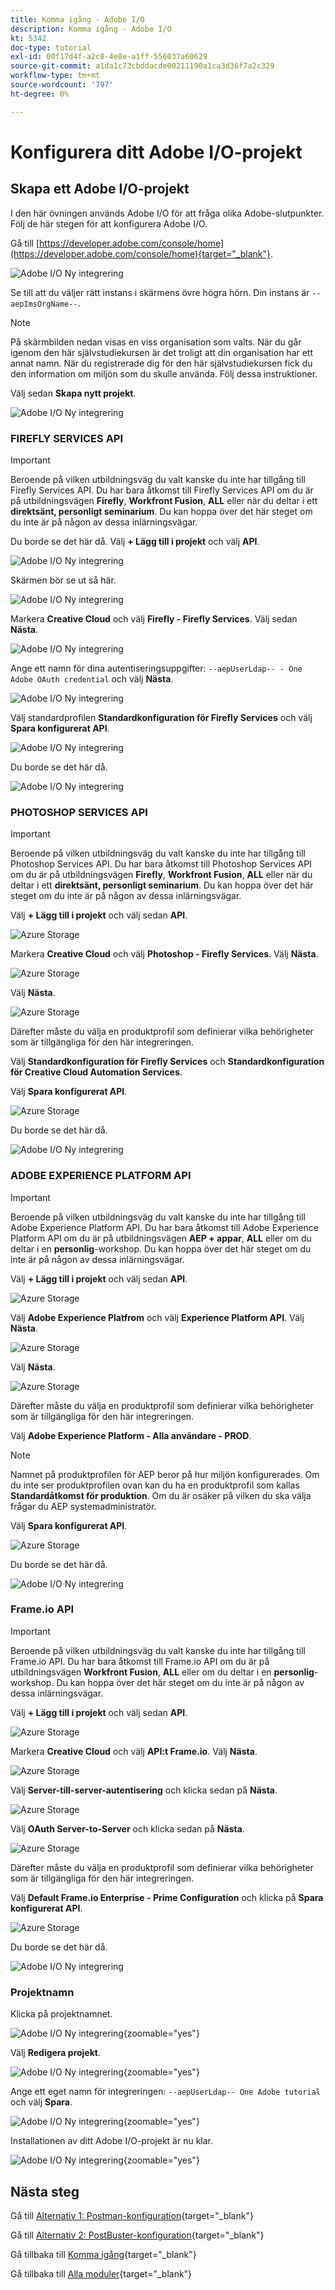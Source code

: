 ```yaml
---
title: Komma igång - Adobe I/O
description: Komma igång - Adobe I/O
kt: 5342
doc-type: tutorial
exl-id: 00f17d4f-a2c8-4e8e-a1ff-556037a60629
source-git-commit: a1da1c73cbddacde00211190a1ca3d36f7a2c329
workflow-type: tm+mt
source-wordcount: '797'
ht-degree: 0%

---
```


# Konfigurera ditt Adobe I/O-projekt

## Skapa ett Adobe I/O-projekt

I den här övningen används Adobe I/O för att fråga olika Adobe-slutpunkter. Följ de här stegen för att konfigurera Adobe I/O.

Gå till [https://developer.adobe.com/console/home](https://developer.adobe.com/console/home){target="_blank"}.

![Adobe I/O Ny integrering](./images/iohome.png)

Se till att du väljer rätt instans i skärmens övre högra hörn. Din instans är `--aepImsOrgName--`.

>[!NOTE]
>
> På skärmbilden nedan visas en viss organisation som valts. När du går igenom den här självstudiekursen är det troligt att din organisation har ett annat namn. När du registrerade dig för den här självstudiekursen fick du den information om miljön som du skulle använda. Följ dessa instruktioner.

Välj sedan **Skapa nytt projekt**.

![Adobe I/O Ny integrering](./images/iocomp.png)

### FIREFLY SERVICES API

>[!IMPORTANT]
>
>Beroende på vilken utbildningsväg du valt kanske du inte har tillgång till Firefly Services API. Du har bara åtkomst till Firefly Services API om du är på utbildningsvägen **Firefly**, **Workfront Fusion**, **ALL** eller när du deltar i ett **direktsänt, personligt seminarium**. Du kan hoppa över det här steget om du inte är på någon av dessa inlärningsvägar.

Du borde se det här då. Välj **+ Lägg till i projekt** och välj **API**.

![Adobe I/O Ny integrering](./images/adobe_io_access_api.png)

Skärmen bör se ut så här.

![Adobe I/O Ny integrering](./images/api1.png)

Markera **Creative Cloud** och välj **Firefly - Firefly Services**. Välj sedan **Nästa**.

![Adobe I/O Ny integrering](./images/api3.png)

Ange ett namn för dina autentiseringsuppgifter: `--aepUserLdap-- - One Adobe OAuth credential` och välj **Nästa**.

![Adobe I/O Ny integrering](./images/api4.png)

Välj standardprofilen **Standardkonfiguration för Firefly Services** och välj **Spara konfigurerat API**.

![Adobe I/O Ny integrering](./images/api9.png)

Du borde se det här då.

![Adobe I/O Ny integrering](./images/api10.png)

### PHOTOSHOP SERVICES API

>[!IMPORTANT]
>
>Beroende på vilken utbildningsväg du valt kanske du inte har tillgång till Photoshop Services API. Du har bara åtkomst till Photoshop Services API om du är på utbildningsvägen **Firefly**, **Workfront Fusion**, **ALL** eller när du deltar i ett **direktsänt, personligt seminarium**. Du kan hoppa över det här steget om du inte är på någon av dessa inlärningsvägar.
>
>Välj **+ Lägg till i projekt** och välj sedan **API**.

![Azure Storage](./images/ps2.png)

Markera **Creative Cloud** och välj **Photoshop - Firefly Services**. Välj **Nästa**.

![Azure Storage](./images/ps3.png)

Välj **Nästa**.

![Azure Storage](./images/ps4.png)

Därefter måste du välja en produktprofil som definierar vilka behörigheter som är tillgängliga för den här integreringen.

Välj **Standardkonfiguration för Firefly Services** och **Standardkonfiguration för Creative Cloud Automation Services**.

Välj **Spara konfigurerat API**.

![Azure Storage](./images/ps5.png)

Du borde se det här då.

![Adobe I/O Ny integrering](./images/ps7.png)

### ADOBE EXPERIENCE PLATFORM API

>[!IMPORTANT]
>
>Beroende på vilken utbildningsväg du valt kanske du inte har tillgång till Adobe Experience Platform API. Du har bara åtkomst till Adobe Experience Platform API om du är på utbildningsvägen **AEP + appar**, **ALL** eller om du deltar i en **personlig**-workshop. Du kan hoppa över det här steget om du inte är på någon av dessa inlärningsvägar.

Välj **+ Lägg till i projekt** och välj sedan **API**.

![Azure Storage](./images/aep1.png)

Välj **Adobe Experience Platfrom** och välj **Experience Platform API**. Välj **Nästa**.

![Azure Storage](./images/aep2.png)

Välj **Nästa**.

![Azure Storage](./images/aep3.png)

Därefter måste du välja en produktprofil som definierar vilka behörigheter som är tillgängliga för den här integreringen.

Välj **Adobe Experience Platform - Alla användare - PROD**.

>[!NOTE]
>
>Namnet på produktprofilen för AEP beror på hur miljön konfigurerades. Om du inte ser produktprofilen ovan kan du ha en produktprofil som kallas **Standardåtkomst för produktion**. Om du är osäker på vilken du ska välja frågar du AEP systemadministratör.

Välj **Spara konfigurerat API**.

![Azure Storage](./images/aep4.png)

Du borde se det här då.

![Adobe I/O Ny integrering](./images/aep5.png)

### Frame.io API

>[!IMPORTANT]
>
>Beroende på vilken utbildningsväg du valt kanske du inte har tillgång till Frame.io API. Du har bara åtkomst till Frame.io API om du är på utbildningsvägen **Workfront Fusion**, **ALL** eller om du deltar i en **personlig**-workshop. Du kan hoppa över det här steget om du inte är på någon av dessa inlärningsvägar.

Välj **+ Lägg till i projekt** och välj sedan **API**.

![Azure Storage](./images/fiops2.png)

Markera **Creative Cloud** och välj **API:t Frame.io**. Välj **Nästa**.

![Azure Storage](./images/fiops3.png)

Välj **Server-till-server-autentisering** och klicka sedan på **Nästa**.

![Azure Storage](./images/fiops4.png)

Välj **OAuth Server-to-Server** och klicka sedan på **Nästa**.

![Azure Storage](./images/fiops5.png)

Därefter måste du välja en produktprofil som definierar vilka behörigheter som är tillgängliga för den här integreringen.

Välj **Default Frame.io Enterprise - Prime Configuration** och klicka på **Spara konfigurerat API**.

![Azure Storage](./images/fiops6.png)

Du borde se det här då.

![Adobe I/O Ny integrering](./images/fiops7.png)

### Projektnamn

Klicka på projektnamnet.

![Adobe I/O Ny integrering](./images/api13.png){zoomable="yes"}

Välj **Redigera projekt**.

![Adobe I/O Ny integrering](./images/api14.png){zoomable="yes"}

Ange ett eget namn för integreringen: `--aepUserLdap-- One Adobe tutorial` och välj **Spara**.

![Adobe I/O Ny integrering](./images/api15.png){zoomable="yes"}

Installationen av ditt Adobe I/O-projekt är nu klar.

![Adobe I/O Ny integrering](./images/api16.png){zoomable="yes"}

## Nästa steg

Gå till [Alternativ 1: Postman-konfiguration](./ex7.md){target="_blank"}

Gå till [Alternativ 2: PostBuster-konfiguration](./ex8.md){target="_blank"}

Gå tillbaka till [Komma igång](./getting-started.md){target="_blank"}

Gå tillbaka till [Alla moduler](./../../../overview.md){target="_blank"}
